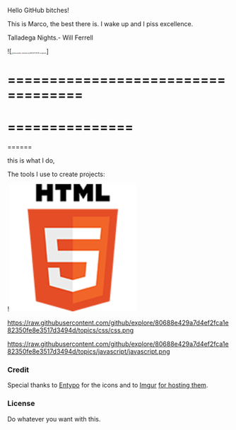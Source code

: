 Hello GitHub bitches!



This is Marco, the best there is. I wake up and I piss excellence.

Talladega Nights.- Will Ferrell



![<img src="C:\Users\SMART\Pictures\windows-10-mountain-wallpaper\alessandro-erbetta-mpWPcRT9D1E-unsplash.jpg" width="200px" height="100px" alt="alessandro-erbetta-mpWPcRT9D1E-unsplash" style="zoom:25%;" />]

===================================
======================
===============
=======
======






this is what I do,


The tools I use to create projects:


!![alt text](https://raw.githubusercontent.com/github/explore/80688e429a7d4ef2fca1e82350fe8e3517d3494d/topics/html/html.png)

https://raw.githubusercontent.com/github/explore/80688e429a7d4ef2fca1e82350fe8e3517d3494d/topics/css/css.png

https://raw.githubusercontent.com/github/explore/80688e429a7d4ef2fca1e82350fe8e3517d3494d/topics/javascript/javascript.png



### Credit
Special thanks to [Entypo](http://www.entypo.com/) for the icons and to [Imgur](http://imgur.com/tXSoThF,1AGmwO3,yCsTjba,0o48UoR,P3YfQoD,YckIOms#0) [for hosting them](http://imgur.com/Vvy3Kru,fep1WsG,9I6NRUm,VlgBKQ9,jDRp47c,wWzX9uB).

### License
Do whatever you want with this.
